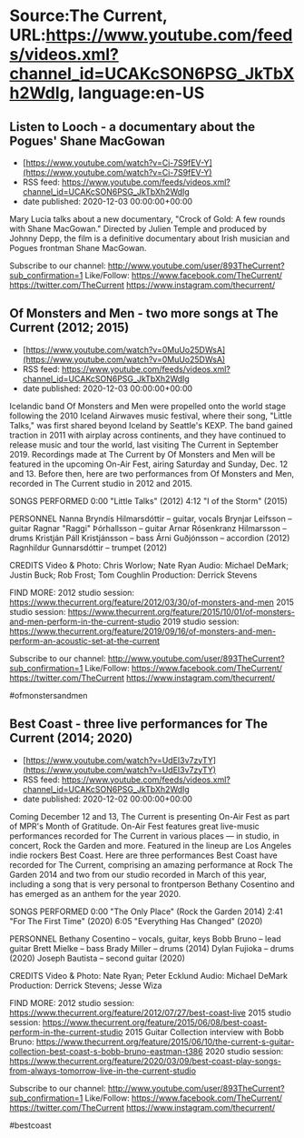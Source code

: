 # Source:The Current, URL:https://www.youtube.com/feeds/videos.xml?channel_id=UCAKcSON6PSG_JkTbXh2WdIg, language:en-US

## Listen to Looch - a documentary about the Pogues' Shane MacGowan
 - [https://www.youtube.com/watch?v=Ci-7S9fEV-Y](https://www.youtube.com/watch?v=Ci-7S9fEV-Y)
 - RSS feed: https://www.youtube.com/feeds/videos.xml?channel_id=UCAKcSON6PSG_JkTbXh2WdIg
 - date published: 2020-12-03 00:00:00+00:00

Mary Lucia talks about a new documentary, "Crock of Gold: A few rounds with Shane MacGowan." Directed by Julien Temple and produced by Johnny Depp, the film is a definitive documentary about Irish musician and Pogues frontman Shane MacGowan. 

Subscribe to our channel:
http://www.youtube.com/user/893TheCurrent?sub_confirmation=1
Like/Follow:
https://www.facebook.com/TheCurrent/
https://twitter.com/TheCurrent
https://www.instagram.com/thecurrent/

## Of Monsters and Men - two more songs at The Current (2012; 2015)
 - [https://www.youtube.com/watch?v=0MuUo25DWsA](https://www.youtube.com/watch?v=0MuUo25DWsA)
 - RSS feed: https://www.youtube.com/feeds/videos.xml?channel_id=UCAKcSON6PSG_JkTbXh2WdIg
 - date published: 2020-12-03 00:00:00+00:00

Icelandic band Of Monsters and Men were propelled onto the world stage following the 2010 Iceland Airwaves music festival, where their song, "Little Talks," was first shared beyond Iceland by Seattle's KEXP. The band gained traction in 2011 with airplay across continents, and they have continued to release music and tour the world, last visiting The Current in September 2019. Recordings made at The Current by Of Monsters and Men will be featured in the upcoming On-Air Fest, airing Saturday and Sunday, Dec. 12 and 13. Before then, here are two performances from Of Monsters and Men, recorded in The Current studio in 2012 and 2015.

SONGS PERFORMED
0:00 "Little Talks" (2012)
4:12 "I of the Storm" (2015)

PERSONNEL
Nanna Bryndís Hilmarsdóttir – guitar, vocals
Brynjar Leifsson – guitar
Ragnar "Raggi" Þórhallsson – guitar 
Arnar Rósenkranz Hilmarsson – drums
Kristján Páll Kristjánsson – bass
Árni Guðjónsson – accordion (2012)
Ragnhildur Gunnarsdóttir – trumpet (2012)

CREDITS
Video & Photo: Chris Worlow; Nate Ryan
Audio: Michael DeMark; Justin Buck; Rob Frost; Tom Coughlin
Production: Derrick Stevens

FIND MORE:
2012 studio session:
https://www.thecurrent.org/feature/2012/03/30/of-monsters-and-men
2015 studio session:
https://www.thecurrent.org/feature/2015/10/01/of-monsters-and-men-perform-in-the-current-studio
2019 studio session:
https://www.thecurrent.org/feature/2019/09/16/of-monsters-and-men-perform-an-acoustic-set-at-the-current

Subscribe to our channel:
http://www.youtube.com/user/893TheCurrent?sub_confirmation=1
Like/Follow:
https://www.facebook.com/TheCurrent/
https://twitter.com/TheCurrent
https://www.instagram.com/thecurrent/

#ofmonstersandmen

## Best Coast - three live performances for The Current (2014; 2020)
 - [https://www.youtube.com/watch?v=UdEI3v7zyTY](https://www.youtube.com/watch?v=UdEI3v7zyTY)
 - RSS feed: https://www.youtube.com/feeds/videos.xml?channel_id=UCAKcSON6PSG_JkTbXh2WdIg
 - date published: 2020-12-02 00:00:00+00:00

Coming December 12 and 13, The Current is presenting On-Air Fest as part of MPR's Month of Gratitude. On-Air Fest features great live-music performances recorded for The Current in various places — in studio, in concert, Rock the Garden and more. Featured in the lineup are Los Angeles indie rockers Best Coast. Here are three performances Best Coast have recorded for The Current, comprising an amazing performance at Rock The Garden 2014 and two from our studio recorded in March of this year, including a song that is very personal to frontperson Bethany Cosentino and has emerged as an anthem for the year 2020.

SONGS PERFORMED
0:00 "The Only Place" (Rock the Garden 2014)
2:41 "For The First Time" (2020)
6:05 "Everything Has Changed" (2020)

PERSONNEL
Bethany Cosentino – vocals, guitar, keys
Bobb Bruno – lead guitar
Brett Mielke – bass
Brady Miller – drums (2014)
Dylan Fujioka – drums (2020)
Joseph Bautista – second guitar (2020)

CREDITS
Video & Photo: Nate Ryan; Peter Ecklund
Audio: Michael DeMark
Production: Derrick Stevens; Jesse Wiza

FIND MORE:
2012 studio session: https://www.thecurrent.org/feature/2012/07/27/best-coast-live
2015 studio session: https://www.thecurrent.org/feature/2015/06/08/best-coast-perform-in-the-current-studio
2015 Guitar Collection interview with Bobb Bruno:
https://www.thecurrent.org/feature/2015/06/10/the-current-s-guitar-collection-best-coast-s-bobb-bruno-eastman-t386
2020 studio session:
https://www.thecurrent.org/feature/2020/03/09/best-coast-play-songs-from-always-tomorrow-live-in-the-current-studio

Subscribe to our channel:
http://www.youtube.com/user/893TheCurrent?sub_confirmation=1
Like/Follow:
https://www.facebook.com/TheCurrent/
https://twitter.com/TheCurrent
https://www.instagram.com/thecurrent/

#bestcoast

